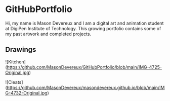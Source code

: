 # GitHubPortfolio
Hi, my name is Mason Devereux and I am a digital art and animation student at DigiPen Institute of Technology. This growing portfolio contains some of my past artwork and completed projects.

## Drawings

![Kitchen] (https://github.com/MasonDevereux/GitHubPortfolio/blob/main/IMG-4725-Original.jpg)

![Cleats] (https://github.com/MasonDevereux/masondevereux.github.io/blob/main/IMG-4732-Original.jpg)
